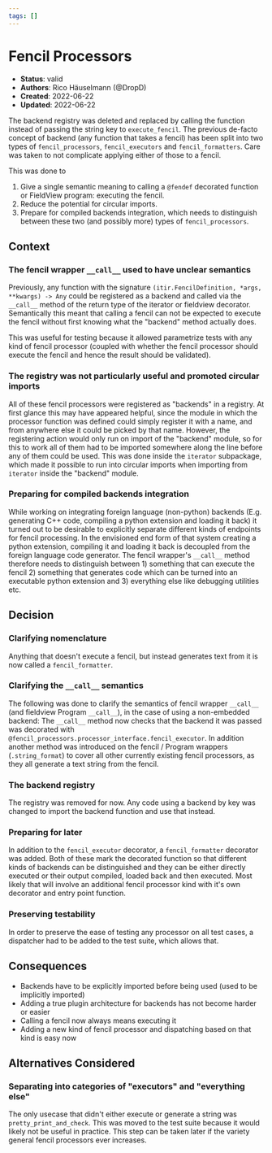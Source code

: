 ```yaml
---
tags: []
---
```


# Fencil Processors

- **Status**: valid
- **Authors**: Rico Häuselmann (@DropD)
- **Created**: 2022-06-22
- **Updated**: 2022-06-22

The backend registry was deleted and replaced by calling the function instead of passing the string key to `execute_fencil`. The previous de-facto concept of backend (any function that takes a fencil) has been split into two types of `fencil_processors`, `fencil_executors` and `fencil_formatters`. Care was taken to not complicate applying either of those to a fencil.

This was done to 

1. Give a single semantic meaning to calling a `@fendef` decorated function or FieldView program: executing the fencil.
1. Reduce the potential for circular imports.
1. Prepare for compiled backends integration, which needs to distinguish between these two (and possibly more) types of `fencil_processors`.

## Context

### The fencil wrapper `__call__` used to have unclear semantics
Previously, any function with the signature `(itir.FencilDefinition, *args, **kwargs) -> Any` could be registered as a backend and called via the `__call__` method of the return type of the iterator or fieldview decorator. Semantically this meant that calling a fencil can not be expected to execute the fencil without first knowing what the "backend" method actually does.

This was useful for testing because it allowed parametrize tests with any kind of fencil processor (coupled with whether the fencil processor should execute the fencil and hence the result should be validated).

### The registry was not particularly useful and promoted circular imports
All of these fencil processors were registered as "backends" in a registry. At first glance this may have appeared helpful, since the module in which the processor function was defined could simply register it with a name, and from anywhere else it could be picked by that name. However, the registering action would only run on import of the "backend" module, so for this to work all of them had to be imported somewhere along the line before any of them could be used. This was done inside the `iterator` subpackage, which made it possible to run into circular imports when importing from `iterator` inside the "backend" module.

### Preparing for compiled backends integration
While working on integrating foreign language (non-python) backends (E.g. generating C++ code, compiling a python extension and loading it back) it turned out to be desirable to explicitly separate different kinds of endpoints for fencil processing. In the envisioned end form of that system creating a python extension, compiling it and loading it back is decoupled from the foreign language code generator. The fencil wrapper's `__call__` method therefore needs to distinguish between 1) something that can execute the fencil 2) something that generates code which can be turned into an executable python extension and 3) everything else like debugging utilities etc.

## Decision

### Clarifying nomenclature
Anything that doesn't execute a fencil, but instead generates text from it is now called a `fencil_formatter`.

### Clarifying the `__call__` semantics
The following was done to clarify the semantics of fencil wrapper `__call__` (and fieldview Program `__call__`), in the case of using a non-embedded backend: The `__call__` method now checks that the backend it was passed was decorated with `@fencil_processors.processor_interface.fencil_executor`. In addition another method was introduced on the fencil / Program wrappers (`.string_format`) to cover all other currently existing fencil processors, as they all generate a text string from the fencil.

### The backend registry
The registry was removed for now. Any code using a backend by key was changed to import the backend function and use that instead.

### Preparing for later
In addition to the `fencil_executor` decorator, a `fencil_formatter` decorator was added. Both of these mark the decorated function so that different kinds of backends can be distinguished and they can be either directly executed or their output compiled, loaded back and then executed. Most likely that will involve an additional fencil processor kind with it's own decorator and entry point function.

### Preserving testability
In order to preserve the ease of testing any processor on all test cases, a dispatcher had to be added to the test suite, which allows that.

## Consequences

* Backends have to be explicitly imported before being used (used to be implicitly imported)
* Adding a true plugin architecture for backends has not become harder or easier
* Calling a fencil now always means executing it
* Adding a new kind of fencil processor and dispatching based on that kind is easy now


## Alternatives Considered

### Separating into categories of "executors" and "everything else"

The only usecase that didn't either execute or generate a string was `pretty_print_and_check`. This was moved to the test suite because it would likely not be useful in practice. This step can be taken later if the variety general fencil processors ever increases.
